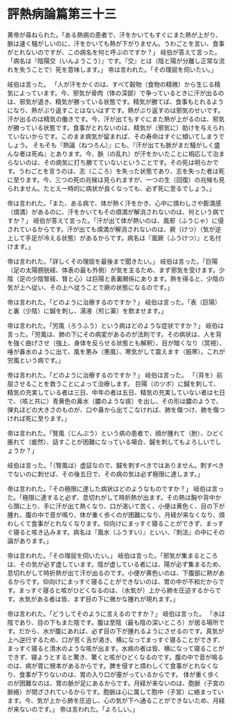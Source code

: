 # 評熱病論篇第三十三
黄帝が尋ねられた。「ある熱病の患者で、汗をかいてもすぐにまた熱が上がり、脈は速く騒がしいのに、汗をかいても熱が下がりません。うわごとを言い、食事がとれないのですが、この病名を何と呼ぶのですか？」
岐伯が答えて言った。「病名は『陰陽交（いんようこう）』です。『交』とは（陰と陽が分離し正常な流れを失うことで）死を意味します。」
帝は言われた。「その理屈を伺いたい。」

岐伯は言った。
「人が汗をかくのは、すべて穀物（食物の精微）から生じる精気によっています。今、邪気が骨肉（体の深部）で争っているときに汗が出るのは、邪気が退き、精気が勝っている状態です。精気が勝てば、食事もとれるようになり、熱がぶり返すことはないはずです。熱がぶり返すのは邪気のせいです。汗が出るのは精気の働きです。今、汗が出てもすぐにまた熱が上がるのは、邪気が勝っている状態です。食事がとれないのは、精気が（邪気に）助けを与えられていないからです。このまま病気が留まれば、その寿命はすぐに傾いてしまうでしょう。
そもそも『熱論（ねつろん）』にも、『汗が出ても脈がまだ騒がしく盛んな者は死ぬ』とあります。今、脈（の乱れ）が汗をかいたことに相応して治まらないのは、その病気に打ち勝てていないということです。その死は明らかです。うわごとを言うのは、志（こころ）を失った状態であり、志を失った者は死に至ります。今、三つの死の兆候は見られますが、一つの生（回復）の兆候も見られません。たとえ一時的に病状が良くなっても、必ず死に至るでしょう。」

帝は言われた。「また、ある病で、体が熱く汗をかき、心中に煩わしさや膨満感（煩満）があるのに、汗をかいてもその煩満が解消されないのは、何という病ですか？」
岐伯が答えて言った。「汗が出て体が熱いのは、風邪（ふうじゃ）に侵されているからです。汗が出ても煩満が解消されないのは、厥（けつ）（気が逆上して手足が冷える状態）があるからです。病名は『風厥（ふうけつ）』と名付けます。」

帝は言われた。「詳しくその理屈を最後まで聞きたい。」
岐伯は言った。「巨陽（足の太陽膀胱経、体表の最も外側）が気を主るため、まず邪気を受けます。少陰（足の少陰腎経、腎と心）は巨陽と表裏関係にあります。熱を得ると、少陰の気が上へ従い、その上へ従うことで厥の状態になるのです。」

帝は言われた。「どのように治療するのですか？」
岐伯は言った。「表（巨陽）と裏（少陰）に鍼を刺し、湯液（煎じ薬）を飲ませます。」

帝は言われた。「労風（ろうふう）という病はどのような症状ですか？」
岐伯は言った。「労風は、肺の下にその病変があるのが法則です。その病状は、人を背を強く曲げさせ（強上、身体を反らせる状態とも解釈）、目が暗くなり（冥視）、唾が鼻水のように出て、風を悪み（悪風）、寒気がして震えます（振寒）。これが労風という病です。」

帝は言われた。「どのように治療するのですか？」
岐伯は言った。
「（背を）前屈させることを救うことによって治療します。
巨陽（のツボ）に鍼を刺して、精気の充実している者は三日、中年の者は五日、精気の充実していない者は七日で、（咳と共に）青黄色の鼻水（膿のような痰）を出し、その形は膿のようで、弾丸ほどの大きさのものが、口や鼻から出てこなければ、肺を傷つけ、肺を傷つければ死に至ります。」

帝は言われた。「腎風（じんぷう）という病の患者で、顔が腫れて（胕）、ひどく脹れて（痝然）、話すことが困難になっている場合、鍼を刺してもよろしいでしょうか？」

岐伯は言った。「（腎風は）虚証なので、鍼を刺すべきではありません。刺すべきでないのに刺せば、その後五日で、その病の気は必ず極限に達します。」

帝は言われた。「その極限に達した病状はどのようなものですか？」
岐伯は言った。「極限に達すると必ず、息切れがして時折熱が出ます。その熱は胸や背中から頭に上り、手に汗が出て熱くなり、口が渇いて苦く、小便は黄色く、目の下が腫れ、腹の中で音が鳴り、体が重く歩くのが困難になり、月経が来なくなり、煩わしくて食事がとれなくなります。仰向けにまっすぐ寝ることができず、まっすぐ寝ると咳き込みます。病名は『風水（ふうすい）』といい、『刺法』の中にその論があります。」

帝は言われた。「その理屈を伺いたい。」
岐伯は言った。「邪気が集まるところは、その気が必ず虚しています。陰が虚している者には、陽が必ず集まるため、息切れがして時折熱が出て汗が出るのです。小便が黄色いのは、下腹部に熱があるからです。仰向けにまっすぐ寝ることができないのは、胃の中が不和だからです。まっすぐ寝ると咳がひどくなるのは、（水気が）上から肺を圧迫するからです。水気がある者は皆、まず目の下に微かな腫れが現れます。」

帝は言われた。「どうしてそのように言えるのですか？」
岐伯は言った。
「水は陰であり、目の下もまた陰です。腹は至陰（最も陰の深いところ）が居る場所です。だから、水が腹にあれば、必ず目の下が腫れるようにさせるのです。真気が上へ逆行するため、口が苦く舌が渇き、横になってまっすぐ寝ることができず、まっすぐ寝ると清水のような咳が出ます。水病の者は皆、横になって寝ることができず、寝ようとすると驚き、驚くと咳がひどくなるのです。腹の中で音が鳴るのは、病が胃に根本があるからです。脾を侵すと煩わしくて食事がとれなくなり、食事が下りないのは、胃の入り口が塞がっているからです。
体が重く歩くのが困難なのは、胃の脈が足にあるからです。月経が来ないのは、胞脈（子宮の脈絡）が閉ざされているからです。胞脈は心に属して胞中（子宮）に絡まっています。今、気が上から肺を圧迫し、心の気が下へ通ることができないため、月経が来ないのです。」
帝は言われた。「よろしい。」
